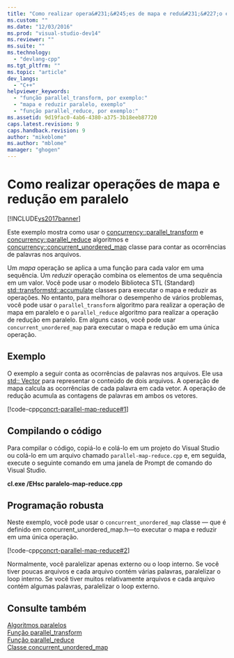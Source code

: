 ```yaml
---
title: "Como realizar opera&#231;&#245;es de mapa e redu&#231;&#227;o em paralelo | Microsoft Docs"
ms.custom: ""
ms.date: "12/03/2016"
ms.prod: "visual-studio-dev14"
ms.reviewer: ""
ms.suite: ""
ms.technology: 
  - "devlang-cpp"
ms.tgt_pltfrm: ""
ms.topic: "article"
dev_langs: 
  - "C++"
helpviewer_keywords: 
  - "função parallel_transform, por exemplo:"
  - "mapa e reduzir paralelo, exemplo"
  - "função parallel_reduce, por exemplo:"
ms.assetid: 9d19fac0-4ab6-4380-a375-3b18eeb87720
caps.latest.revision: 9
caps.handback.revision: 9
author: "mikeblome"
ms.author: "mblome"
manager: "ghogen"
---
```

# Como realizar opera&#231;&#245;es de mapa e redu&#231;&#227;o em paralelo
[!INCLUDE[vs2017banner](../../assembler/inline/includes/vs2017banner.md)]

Este exemplo mostra como usar o [concurrency::parallel_transform](../Topic/parallel_transform%20Function.md) e [concurrency::parallel_reduce](../Topic/parallel_reduce%20Function.md) algoritmos e [concurrency::concurrent_unordered_map](../../parallel/concrt/reference/concurrent-unordered-map-class.md) classe para contar as ocorrências de palavras nos arquivos.  
  
 Um *mapa* operação se aplica a uma função para cada valor em uma sequência. Um *reduzir* operação combina os elementos de uma sequência em um valor. Você pode usar o modelo Biblioteca STL (Standard) [std::transform](../Topic/transform.md)[std::accumulate](../Topic/accumulate.md) classes para executar o mapa e reduzir as operações. No entanto, para melhorar o desempenho de vários problemas, você pode usar o `parallel_transform` algoritmo para realizar a operação de mapa em paralelo e o `parallel_reduce` algoritmo para realizar a operação de redução em paralelo. Em alguns casos, você pode usar `concurrent_unordered_map` para executar o mapa e redução em uma única operação.  
  
## <a name="example"></a>Exemplo  
 O exemplo a seguir conta as ocorrências de palavras nos arquivos. Ele usa [std:: Vector](../../standard-library/vector-class.md) para representar o conteúdo de dois arquivos. A operação de mapa calcula as ocorrências de cada palavra em cada vetor. A operação de redução acumula as contagens de palavras em ambos os vetores.  
  
 [!code-cpp[concrt-parallel-map-reduce#1](../../parallel/concrt/codesnippet/CPP/how-to-perform-map-and-reduce-operations-in-parallel_1.cpp)]  
  
## <a name="compiling-the-code"></a>Compilando o código  
 Para compilar o código, copiá-lo e colá-lo em um projeto do Visual Studio ou colá-lo em um arquivo chamado `parallel-map-reduce.cpp` e, em seguida, execute o seguinte comando em uma janela de Prompt de comando do Visual Studio.  
  
 **cl.exe /EHsc paralelo-map-reduce.cpp**  
  
## <a name="robust-programming"></a>Programação robusta  
 Neste exemplo, você pode usar o `concurrent_unordered_map` classe — que é definido em concurrent_unordered_map.h—to executar o mapa e reduzir em uma única operação.  
  
 [!code-cpp[concrt-parallel-map-reduce#2](../../parallel/concrt/codesnippet/CPP/how-to-perform-map-and-reduce-operations-in-parallel_2.cpp)]  
  
 Normalmente, você paralelizar apenas externo ou o loop interno. Se você tiver poucas arquivos e cada arquivo contém várias palavras, paralelizar o loop interno. Se você tiver muitos relativamente arquivos e cada arquivo contém algumas palavras, paralelizar o loop externo.  
  
## <a name="see-also"></a>Consulte também  
 [Algoritmos paralelos](../Topic/Parallel%20Algorithms.md)   
 [Função parallel_transform](../Topic/parallel_transform%20Function.md)   
 [Função parallel_reduce](../Topic/parallel_reduce%20Function.md)   
 [Classe concurrent_unordered_map](../../parallel/concrt/reference/concurrent-unordered-map-class.md)
